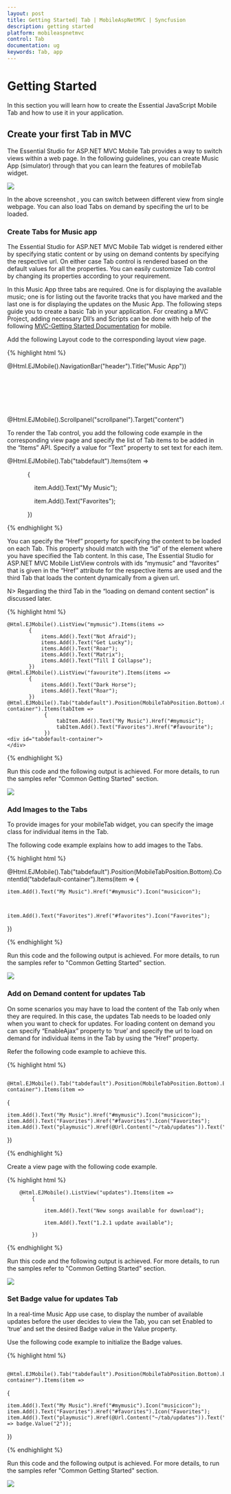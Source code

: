```yaml
---
layout: post
title: Getting Started| Tab | MobileAspNetMVC | Syncfusion
description: getting started
platform: mobileaspnetmvc
control: Tab
documentation: ug
keywords: Tab, app
---
```


# Getting Started

In this section you will learn how to create the Essential JavaScript Mobile Tab and how to use it in your application.

## Create your first Tab in MVC

The Essential Studio for ASP.NET MVC Mobile Tab provides a way to switch views within a web page. In the following guidelines, you can create Music App (simulator) through that you can learn the features of mobileTab widget.

![](Getting-Started_images/Getting-Started_img1.png)



In the above screenshot , you can switch between different view from single webpage. You can also load Tabs on demand by specifing the url to be loaded.

### Create Tabs for Music app

The Essential Studio for ASP.NET MVC Mobile Tab widget is rendered either by specifying static content or by using on demand contents by specifying the respective url. On either case Tab control is rendered based on the default values for all the properties. You can easily customize Tab control by changing its properties according to your requirement. 

In this Music App three tabs are required. One is for displaying the available music; one is for listing out the favorite tracks that you have marked and the last one is for displaying the updates on the Music App. The following steps guide you to create a basic Tab in your application. For creating a MVC Project, adding necessary Dll’s and Scripts can be done with help of the following [MVC-Getting Started Documentation](https://help.syncfusion.com/aspnetmvc/getting-started) for mobile.

Add the following Layout code to the corresponding layout view page.

{% highlight html %}

   @Html.EJMobile().NavigationBar("header").Title("Music App"))

<div id="content">

    <div>

       <!-- Adds Tab Elements here -->

    </div>

</div>

@Html.EJMobile().Scrollpanel("scrollpanel").Target("content")



To render the Tab control, you add the following code example in the corresponding view page and specify the list of Tab items to be added in the “Items” API. Specify a value for “Text” property to set text for each item.

<!-- Tab control -->

@Html.EJMobile().Tab("tabdefault").Items(item =>

            {

                item.Add().Text("My Music");

                item.Add().Text("Favorites");

            })

{% endhighlight %}


You can specify the “Href” property for specifying the content to be loaded on each Tab. This property should match with the “id” of the element where you have specified the Tab content. In this case, The Essential Studio for ASP.NET MVC Mobile ListView controls with ids “mymusic” and “favorites” that is given in the “Href” attribute for the respective items are used and the third Tab that loads the content dynamically from a given url.

N> Regarding the third Tab in the “loading on demand content section” is discussed later.

{% highlight html %}

<!-- Tab control -->

    @Html.EJMobile().ListView("mymusic").Items(items =>
           {
               items.Add().Text("Not Afraid");
               items.Add().Text("Get Lucky");
               items.Add().Text("Roar");
               items.Add().Text("Matrix");
               items.Add().Text("Till I Collapse");
           })
    @Html.EJMobile().ListView("favourite").Items(items =>
           {
               items.Add().Text("Dark Horse");
               items.Add().Text("Roar");
           })
    @Html.EJMobile().Tab("tabdefault").Position(MobileTabPosition.Bottom).ContentId("tabdefault-container").Items(tabItem =>
                {
                    tabItem.Add().Text("My Music").Href("#mymusic");
                    tabItem.Add().Text("Favorites").Href("#favourite");
                })
    <div id="tabdefault-container">
    </div>

{% endhighlight %}

Run this code and the following output is achieved. For more details, to run the samples refer "Common Getting Started" section.

![](Getting-Started_images/Getting-Started_img2.png)



### Add Images to the Tabs

To provide images for your mobileTab widget, you can specify the image class for individual items in the Tab. 

The following code example explains how to add images to the Tabs.

{% highlight html %}

@Html.EJMobile().Tab("tabdefault").Position(MobileTabPosition.Bottom).ContentId("tabdefault-container").Items(item =>
{

    item.Add().Text("My Music").Href("#mymusic").Icon("musicicon");



    item.Add().Text("Favorites").Href("#favorites").Icon("Favorites");

})


{% endhighlight %}


Run this code and the following output is achieved. For more details, to run the samples refer to "Common Getting Started" section.

![](Getting-Started_images/Getting-Started_img3.png)



### Add on Demand content for updates Tab

On some scenarios you may have to load the content of the Tab only when they are required. In this case, the updates Tab needs to be loaded only when you want to check for updates. For loading content on demand you can specify “EnableAjax” property to ‘true’ and specify the url to load on demand for individual items in the Tab by using the “Href” property.

Refer the following code example to achieve this.

{% highlight html %}

        @Html.EJMobile().Tab("tabdefault").Position(MobileTabPosition.Bottom).EnableAjax(true).ContentId("tabdefault-container").Items(item =>
{

    item.Add().Text("My Music").Href("#mymusic").Icon("musicicon");
    item.Add().Text("Favorites").Href("#favorites").Icon("Favorites");
    item.Add().Text("playmusic").Href(@Url.Content("~/tab/updates")).Text("Updates");
})



{% endhighlight %}


Create a view page with the following code example.



{% highlight html %}

        @Html.EJMobile().ListView("updates").Items(item =>
            {

                item.Add().Text("New songs available for download");

                item.Add().Text("1.2.1 update available");

            })



{% endhighlight %}


Run this code and the following output is achieved. For more details, to run the samples refer to "Common Getting Started" section.

![](Getting-Started_images/Getting-Started_img4.png)



### Set Badge value for updates Tab

In a real-time Music App use case, to display the number of available updates before the user decides to view the Tab, you can set Enabled to ‘true’ and set the desired Badge value in the Value property. 

Use the following code example to initialize the Badge values.

{% highlight html %}


        @Html.EJMobile().Tab("tabdefault").Position(MobileTabPosition.Bottom).EnableAjax(true).ContentId("tabdefault-container").Items(item =>
{

    item.Add().Text("My Music").Href("#mymusic").Icon("musicicon");
    item.Add().Text("Favorites").Href("#favorites").Icon("Favorites");
    item.Add().Text("playmusic").Href(@Url.Content("~/tab/updates")).Text("Updates").Badge(badge => badge.Value("2"));
})


{% endhighlight %}


Run this code and the following output is achieved. For more details, to run the samples refer "Common Getting Started" section.

![](Getting-Started_images/Getting-Started_img5.png)








